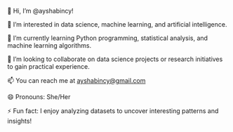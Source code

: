 👋 Hi, I’m @ayshabincy!

👀 I’m interested in data science, machine learning, and artificial intelligence.

🌱 I’m currently learning Python programming, statistical analysis, and machine learning algorithms.

💞️ I’m looking to collaborate on data science projects or research initiatives to gain practical experience.

📫 You can reach me at ayshabincy@gmail.com

😄 Pronouns: She/Her

⚡ Fun fact: I enjoy analyzing datasets to uncover interesting patterns and insights!

<!---
ayshabincy/ayshabincy is a ✨ special ✨ repository because its `README.md` (this file) appears on your GitHub profile.
You can click the Preview link to take a look at your changes.
--->
